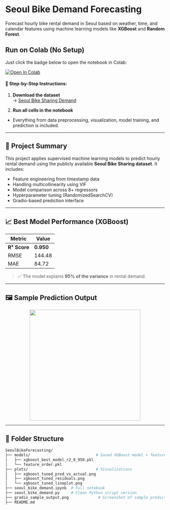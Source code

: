 # Seoul Bike Demand Forecasting

Forecast hourly bike rental demand in Seoul based on weather, time, and calendar features using machine learning models like **XGBoost** and **Random Forest**.

## Run on Colab (No Setup)

Just click the badge below to open the notebook in Colab:

[![Open In Colab](https://colab.research.google.com/assets/colab-badge.svg)](https://colab.research.google.com/github/YOUR_USERNAME/YOUR_REPO_NAME/blob/main/seoul_bike_demand_forecasting.ipynb)

#### 🔽 Step-by-Step Instructions:

1. **Download the dataset**  
   → [Seoul Bike Sharing Demand](https://archive.ics.uci.edu/static/public/579/seoul+bike+sharing+demand.zip)

2.  **Run all cells in the notebook**  
   - Everything from data preprocessing, visualization, model training, and prediction is included.

---

## 📌 Project Summary

This project applies supervised machine learning models to predict hourly rental demand using the publicly available **Seoul Bike Sharing dataset**. It includes:

- Feature engineering from timestamp data
- Handling multicollinearity using VIF
- Model comparison across 8+ regressors
- Hyperparameter tuning (RandomizedSearchCV)
- Gradio-based prediction interface

---

## 📈 Best Model Performance (XGBoost)

| Metric | Value |
|--------|--------|
| **R² Score** | **0.950** |
| RMSE | 144.48 |
| MAE  | 84.72 |

> ✅ The model explains **95% of the variance** in rental demand.

---

## 🖼️ Sample Prediction Output

<p align="center">
  <img src="gradio_sample_output.png" width="350"/>
</p>

---

## 📁 Folder Structure

```bash
SeoulBikeForecasting/
├── models/                             # Saved XGBoost model + feature order
│   ├── xgboost_best_model_r2_0_950.pkl
│   └── feature_order.pkl
├── plots/                              # Visualizations
│   ├── xgboost_tuned_pred_vs_actual.png
│   ├── xgboost_tuned_residuals.png
│   └── xgboost_tuned_lineplot.png
├── seoul_bike_demand.ipynb  # Full notebook
├── seoul_bike_demand.py     # Clean Python script version
├── gradio_sample_output.png             # Screenshot of sample prediction
├── README.md
